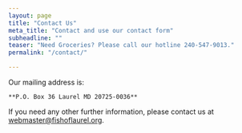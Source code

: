 ```yaml
---
layout: page
title: "Contact Us"
meta_title: "Contact and use our contact form"
subheadline: ""
teaser: "Need Groceries? Please call our hotline 240-547-9013​."
permalink: "/contact/"

---
```



Our mailing address is:

    **P.O. Box 36 Laurel MD 20725-0036**

<!-- If you need a fabulous contact form for your website, I suggest you use [Wufoo][1]. You can use three forms for free, you get no spam and if you get more than 100 entries you have to pay.


 [1]: http://www.wufoo.com/ -->


If you need any other further information, please contact us at webmaster@fishoflaurel.org.